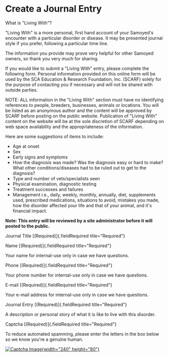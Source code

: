 
Create a Journal Entry
======================

 What is "Living With"?

"Living With" is a more personal, first hand account of your
Samoyed's encounter with a particular disorder or disease. It may be
presented journal style if you prefer, following a particular time line.

The information you provide may prove very helpful for other Samoyed
owners, so thank you very much for sharing.

If you would like to submit a "Living With" entry, please complete the
following form. Personal information provided on this online form will
be used by the SCA Education & Research Foundation, Inc. (SCARF) solely
for the purpose of contacting you if necessary and will not be shared
with outside parties.

NOTE: ALL information in the "Living With" section must have no
identifying references to people, breeders, businesses, animals or
locations. You will be listed as an anonymous author and the content
will be approved by SCARF before posting on the public website.
Publication of "Living With" content on the website will be at the
sole discretion of SCARF depending on web space availability and the
appropriateness of the information.

Here are some suggestions of items to include:

-   Age at onset
-   Sex
-   Early signs and symptoms
-   How the diagnosis was made? Was the diagnosis easy or hard to make?
    What other conditions/diseases had to be ruled out to get to the
    diagnosis?
-   Type and number of vets/specialists seen
-   Physical examination, diagnostic testing
-   Treatment successes and failures
-   Management i.e., daily, weekly, monthly, annually, diet, supplements
    used, prescribed medications, situations to avoid, mistakes you
    made, how the disorder affected your life and that of your animal,
    and it's financial impact.

**Note: This entry will be reviewed by a site administrator before it
will posted to the public.**

Journal Title [(Required)]{.fieldRequired title="Required"}



Name [(Required)]{.fieldRequired title="Required"}

Your name for internal-use only in case we have questions.



Phone [(Required)]{.fieldRequired title="Required"}

Your phone number for internal-use only in case we have questions.



E-mail [(Required)]{.fieldRequired title="Required"}

Your e-mail address for internal-use only in case we have questions.



Journal Entry [(Required)]{.fieldRequired title="Required"}

A description or personal story of what it is like to live with this
disorder.



Captcha [(Required)]{.fieldRequired title="Required"}

To reduce automated spamming, please enter the letters in the box below
so we know you're a genuine human.




[![Captcha
Image](http://image.captchas.net/?client=ragingweb&random=cjeBoAp5keC43q7VvHxJNYIjwdQArkcKex5pBjAsAFFmdA0xZL&alphabet=abcdefghijklmnopqrstuvwxyz&letters=6&width=240&height=80){width="240"
height="80"}](http://audio.captchas.net/?client=ragingweb&random=cjeBoAp5keC43q7VvHxJNYIjwdQArkcKex5pBjAsAFFmdA0xZL "Hear the phonetic spelling of the captcha image")



